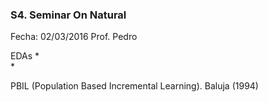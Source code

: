 ### S4. Seminar On Natural 
Fecha: 02/03/2016
Prof. Pedro 

EDAs
*  
* 

PBIL (Population Based Incremental Learning). Baluja (1994)<BR>



